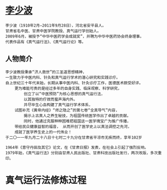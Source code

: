 # [李少波](http://baike.baidu.com/)
    李少波（1910年2月—2011年9月28日），河北省安平县人。
    甘肃省名中医、甘肃中医学院教授、真气运行学创始人。
    2009年6月，被授予“中华中医药学会成就奖”，并聘为中华中医药协会终身理事。
    代表作品有《真气运行法》、《真气运行论》等。

## 人物简介
    李少波教授秉承“济人救世”的三圣道思想精神，
    一生致力于中医内科、针灸和真气运行学术的潜心研究和实践诊疗。
    自上世纪三十年代末始，长期从事中医内科、针灸诊疗工作，医德医术颇受好评。
        更为难能可贵的是经过多年的自身实践、临床观察、科学研究，
            创立了以“中医预防”为核心思想的真气运行法，
            以其独特的疗效而蜚声海内外。
            并尽毕生心血构建了真气运行学术体系，
        试图补充《黄帝内经》“师之隐之”的第七卷“全真导气”内容，
            揭示上古真人之养生秘技，为祖国传统医学作出了卓越的贡献。
            同时，他通过克服种种困难把祖国这一医学瑰宝广为推广传播，
        带给民众健康益智的福音， 从而开创了医学史上以真法调控之先河，
        成就了医学养生史上的一代伟业！
    于二〇一一年九月二十八日十七时二十九分在甘肃省平凉市无疾而终，享年102岁

    1964年《意守丹田及其它》论文，在《甘肃日报》发表，在社会上引起了强烈反响。
    1979年始，《真气运行法》分别由甘肃人民出版社、甘肃科技出版社发行，两次改版，多次重印。

# 真气运行法修炼过程
